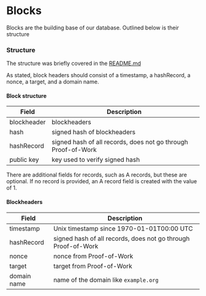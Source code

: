 # Blocks

Blocks are the building base of our database. Outlined below is their structure

### Structure

The structure was briefly covered in the [README.md](/README.md)

As stated, block headers should consist of a timestamp, a hashRecord, a nonce, a target, and a domain name.

#### Block structure

| Field | Description |
| -------------- | --------------- |
| blockheader | blockheaders |
| hash | signed hash of blockheaders |
| hashRecord | signed hash of all records, does not go through Proof-of-Work |
| public key | key used to verify signed hash |

There are additional fields for records, such as A records, but these are optional. If no record is provided, an A record field is created with the value of 1.

#### Blockheaders

| Field   | Description    |
|--------------- | --------------- |
| timestamp   | Unix timestamp since 1970-01-01T00:00 UTC   |
| hashRecord   | signed hash of all records, does not go through Proof-of-Work   |
| nonce   | nonce from Proof-of-Work   |
| target   | target from Proof-of-Work   |
| domain name | name of the domain like `example.org` |
